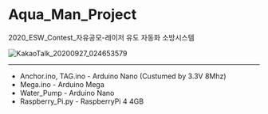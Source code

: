 # Aqua_Man_Project
2020_ESW_Contest_자유공모-레이저 유도 자동화 소방시스템

![KakaoTalk_20200927_024653579](https://user-images.githubusercontent.com/18899240/95671818-ffa6e780-0bd5-11eb-8b7e-811f30260b9a.png)

------------

* Anchor.ino, TAG.ino - Arduino Nano (Custumed by 3.3V 8Mhz)
* Mega.ino            - Arduino Mega
* Water_Pump          - Arduino Nano
* Raspberry_Pi.py     - RaspberryPi 4 4GB
